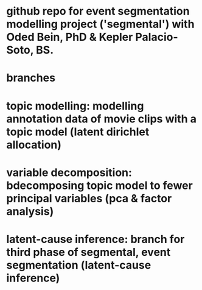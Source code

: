 # github repo for event segmentation modelling project ('segmental') with Oded Bein, PhD & Kepler Palacio-Soto, BS. 

# branches
# topic modelling: modelling annotation data of movie clips with a topic model (latent dirichlet allocation)
# variable decomposition: bdecomposing topic model to fewer principal variables (pca & factor analysis)
# latent-cause inference: branch for third phase of segmental, event segmentation (latent-cause inference)

